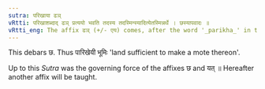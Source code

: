 ```yaml
---
sutra: परिखाया ढञ्
vRtti: परिखाशब्दाद् ढञ् प्रत्ययो भवति तदस्य तदस्मिन्स्यादित्येतस्मिन्नर्थे । छस्यापवादः ॥
vRtti_eng: The affix ढञ् (+/- एय) comes, after the word '_parikha_' in the above senses of 'this is sufficient for that', and 'this is sufficient therein'.
---
```

This debars छ. Thus पारिखेयी भूमिः 'land sufficient to make a mote thereon'.

Up to this _Sutra_ was the governing force of the affixes छ and यत् ॥ Hereafter another affix will be taught.
